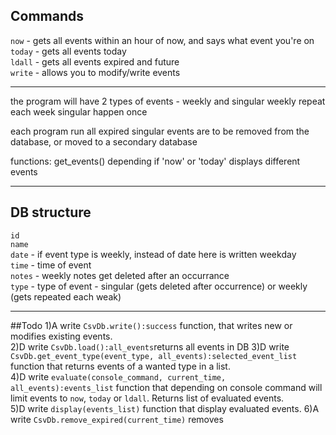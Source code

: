 ## Commands 

`now` - gets all events within an hour of now, and says what event you're on <br/>
`today` - gets all events today <br/>
`ldall` - gets all events expired and future <br/>
`write` - allows you to modify/write events <br/>

***

the program will have 2 types of events - weekly and singular
weekly repeat each week
singular happen once

each program run all expired singular events are to be removed from the database, or moved to a secondary database

functions:
get_events() depending if 'now' or 'today' displays different events

***

## DB structure
`id`<br/>
`name`<br/>
`date` - if event type is weekly, instead of date here is written weekday<br/>
`time` - time of event<br/>
`notes` - weekly notes get deleted after an occurrance<br/>
`type` - type of event - singular (gets deleted after occurrence) or weekly (gets repeated each weak)<br/>

***

##Todo
1)A write `CsvDb.write():success` function, that writes new or modifies existing events. <br/>
2)D write `CsvDb.load():all_events`returns all events in DB
3)D write `CsvDb.get_event_type(event_type, all_events):selected_event_list` function that returns events of a wanted type 
in a list. <br/>
4)D write `evaluate(console_command, current_time, all_events):events_list` function that depending on console command will limit events to `now`, `today` or
   `ldall`. Returns list of evaluated events.<br/>
5)D write `display(events_list)` function that display evaluated events.
6)A write `CsvDb.remove_expired(current_time)` removes 